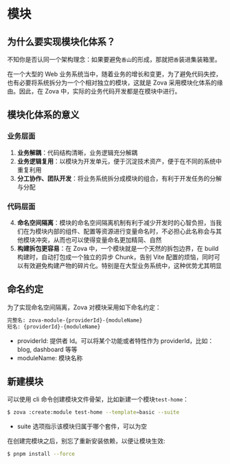 # 模块

## 为什么要实现模块化体系？

不知你是否认同一个架构理念：如果要避免`香山`的形成，那就把`香`装进集装箱里。

在一个大型的 Web 业务系统当中，随着业务的增长和变更，为了避免代码失控，也有必要将系统拆分为一个个相对独立的模块，这就是 Zova 采用模块化体系的缘由。因此，在 Zova 中，实际的业务代码开发都是在模块中进行。

## 模块化体系的意义

### 业务层面

1. **业务解耦**：代码结构清晰，业务逻辑充分解耦
2. **业务逻辑复用**：以模块为开发单元，便于沉淀技术资产，便于在不同的系统中重复利用
3. **分工协作、团队开发**：将业务系统拆分成模块的组合，有利于开发任务的分解与分配

### 代码层面

4. **命名空间隔离**：模块的命名空间隔离机制有利于减少开发时的心智负担，当我们在为模块内部的组件、配置等资源进行变量命名时，不必担心此名称会与其他模块冲突，从而也可以使得变量命名更加精简、自然
5. **构建拆包更容易**：在 Zova 中，一个模块就是一个天然的拆包边界，在 build 构建时，自动打包成一个独立的异步 Chunk，告别 Vite 配置的烦恼，同时可以有效避免构建产物的碎片化。特别是在大型业务系统中，这种优势尤其明显

## 命名约定

为了实现命名空间隔离，Zova 对模块采用如下命名约定：

```bash
完整名: zova-module-{providerId}-{moduleName}
短名: {providerId}-{moduleName}
```

- providerId: 提供者 Id。可以将某个功能或者特性作为 providerId，比如：blog, dashboard 等等
- moduleName: 模块名称

## 新建模块

可以使用 cli 命令创建模块文件骨架，比如新建一个模块`test-home`：

```bash
$ zova :create:module test-home --template=basic --suite
```

- suite 选项指示该模块归属于哪个套件，可以为空

在创建完模块之后，别忘了重新安装依赖，以便让模块生效:

```bash
$ pnpm install --force
```
